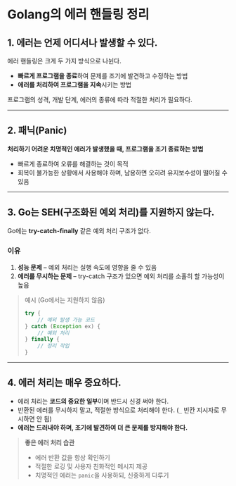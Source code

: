 # Golang의 에러 핸들링 정리

## 1. 에러는 언제 어디서나 발생할 수 있다.
에러 핸들링은 크게 두 가지 방식으로 나뉜다.

- **빠르게 프로그램을 종료**하여 문제를 조기에 발견하고 수정하는 방법
- **에러를 처리하여 프로그램을 지속**시키는 방법

프로그램의 성격, 개발 단계, 에러의 종류에 따라 적절한 처리가 필요하다.

---

## 2. 패닉(Panic)
**처리하기 어려운 치명적인 에러가 발생했을 때, 프로그램을 조기 종료하는 방법**  
- 빠르게 종료하여 오류를 해결하는 것이 목적  
- 회복이 불가능한 상황에서 사용해야 하며, 남용하면 오히려 유지보수성이 떨어질 수 있음  

---

## 3. Go는 SEH(구조화된 예외 처리)를 지원하지 않는다.
Go에는 **try-catch-finally** 같은 예외 처리 구조가 없다.

### 이유
1. **성능 문제** – 예외 처리는 실행 속도에 영향을 줄 수 있음  
2. **에러를 무시하는 문제** – try-catch 구조가 있으면 예외 처리를 소홀히 할 가능성이 높음

> 예시 (Go에서는 지원하지 않음)
> ```java
> try {
>     // 예외 발생 가능 코드
> } catch (Exception ex) {
>     // 예외 처리
> } finally {
>     // 정리 작업
> }
> ```

---

## 4. 에러 처리는 매우 중요하다.
- 에러 처리는 **코드의 중요한 일부**이며 반드시 신경 써야 한다.
- 반환된 에러를 무시하지 말고, 적절한 방식으로 처리해야 한다. (`_` 빈칸 지시자로 무시하면 안 됨)
- **에러는 드러내야 하며, 조기에 발견하여 더 큰 문제를 방지해야 한다.**

> **좋은 에러 처리 습관**
> - 에러 반환 값을 항상 확인하기  
> - 적절한 로깅 및 사용자 친화적인 메시지 제공  
> - 치명적인 에러는 `panic`을 사용하되, 신중하게 다루기
